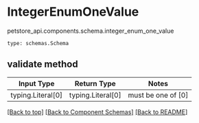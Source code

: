 # IntegerEnumOneValue
petstore_api.components.schema.integer_enum_one_value
```
type: schemas.Schema
```

## validate method
Input Type | Return Type | Notes
------------ | ------------- | -------------
typing.Literal[0] | typing.Literal[0] | must be one of [0]

[[Back to top]](#top) [[Back to Component Schemas]](../../../README.md#Component-Schemas) [[Back to README]](../../../README.md)
